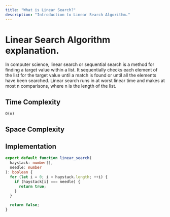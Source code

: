 ```yaml
---
title: "What is Linear Search?"
description: "Introduction to Linear Search Algorithm."
---
```


# Linear Search Algorithm explanation.

In computer science, linear search or sequential search is a method for finding a target value within a list. It sequentially checks each element of the list for the target value until a match is found or until all the elements have been searched. Linear search runs in at worst linear time and makes at most n comparisons, where n is the length of the list.

## Time Complexity

`O(n)`

## Space Complexity

## Implementation

```typescript
export default function linear_search(
  haystack: number[],
  needle: number
): boolean {
  for (let i = 0; i < haystack.length; ++i) {
    if (haystack[i] === needle) {
      return true;
    }
  }

  return false;
}
```
